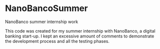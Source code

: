 # NanoBancoSummer
NanoBanco summer internship work

This code was created for my summer internship with NanoBanco, a digital banking start-up. I kept an excessive amount of comments to demonstrate the development process and all the testing phases.
